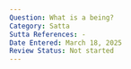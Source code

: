 ```yaml
---
Question: What is a being?
Category: Satta
Sutta References: -
Date Entered: March 18, 2025
Review Status: Not started
---
```


